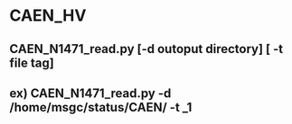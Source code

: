 # CAEN_HV
## CAEN_N1471_read.py [-d outoput directory] [ -t file tag]
## ex) CAEN_N1471_read.py -d /home/msgc/status/CAEN/ -t _1 
